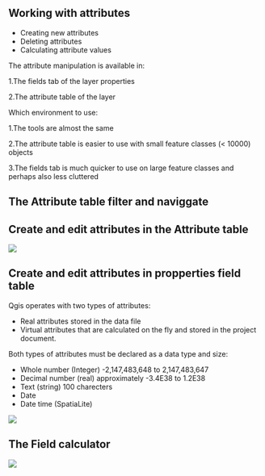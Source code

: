 ## Working with attributes

*   Creating new attributes
*   Deleting attributes
*   Calculating attribute values

The attribute manipulation is available in:

1.The fields tab of the layer properties

2.The attribute table of the layer

Which environment to use:

1.The tools are almost the same

2.The attribute table is easier to use with small feature classes (< 10000) objects

3.The fields tab is much quicker to use on large feature classes and perhaps also less cluttered

## The Attribute table filter and naviggate

## Create and edit attributes in the Attribute table

![](https://geoinformatik.github.io/webbooks/GIS_VIZ/sql_res/wwa_22.JPG)

## Create and edit attributes in propperties field table

Qgis operates with two types of attributes:

*   Real attributes stored in the data file
*   Virtual attributes that are calculated on the fly and stored in the project document.

Both types of attributes must be declared as a data type and size:

*   Whole number (Integer) -2,147,483,648 to 2,147,483,647
*   Decimal number (real) approximately -3.4E38 to 1.2E38
*   Text (string) 100 charecters
*   Date
*   Date time (SpatiaLite)

![](https://geoinformatik.github.io/webbooks/GIS_VIZ/sql_res/wwa_23.JPG)

## The Field calculator

![](https://geoinformatik.github.io/webbooks/GIS_VIZ/sql_res/wwa_23.JPG)

